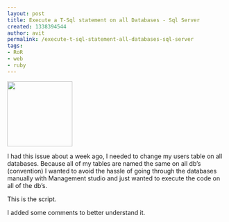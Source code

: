 ```yaml
---
layout: post
title: Execute a T-Sql statement on all Databases - Sql Server
created: 1338394544
author: avit
permalink: /execute-t-sql-statement-all-databases-sql-server
tags:
- RoR
- web
- ruby
---
```

<img alt='' class='alignleft size-thumbnail wp-image-259' height='150' src='http://www.kensodev.com/wp-content/uploads/2009/11/iStock_000009154776XSmall-150x150.jpg' title='server farm' width='150' />
<p>I had this issue about a week ago, I needed to change my users table on all databases. Because all of my tables are named the same on all db’s (convention) I wanted to avoid the hassle of going through the databases manually with Management studio and just wanted to execute the code on all of the db’s.</p>
<!--more-->
<p>This is the script.</p>

<p>I added some comments to better understand it.</p>
<script src='http://gist.github.com/278952.js?file=gistfile1.sql' />
      
    <img src="http://feeds.feedburner.com/~r/KensoDev-en/~4/eboHloobBpc" height="1" width="1"/>
